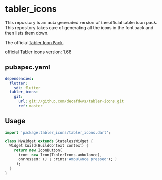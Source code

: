 # tabler_icons
This repository is an auto generated version of the official tabler icon pack. This repository takes care of generating all the icons in the font pack and then lists them down.

The official [Tabler Icon Pack](https://github.com/tabler/tabler-icons).

official Tabler icons version: 1.68

## pubspec.yaml
```yml
dependencies:
  flutter:
    sdk: flutter
  tabler_icons: 
    git:
      url: git://github.com/decafdevs/tabler-icons.git
      ref: master
```

## Usage
```Dart
import 'package:tabler_icons/tabler_icons.dart';

class MyWidget extends StatelessWidget {
  Widget build(BuildContext context) {
    return new IconButton(
      icon: new Icon(TablerIcons.ambulance),
      onPressed: () { print('Ambulance pressed'); }
     );
  }
}
```
